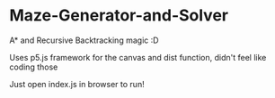 # Maze-Generator-and-Solver
A* and Recursive Backtracking magic :D

Uses p5.js framework for the canvas and dist function, didn't feel like coding those

Just open index.js in browser to run!
